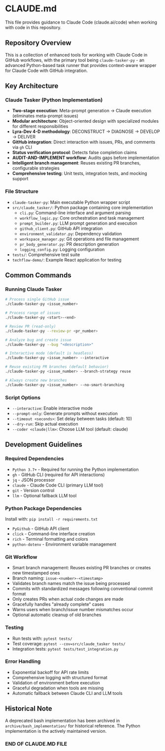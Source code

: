 # CLAUDE.md

This file provides guidance to Claude Code (claude.ai/code) when working with code in this repository.

## Repository Overview

This is a collection of enhanced tools for working with Claude Code in GitHub workflows, with the primary tool being `claude-tasker-py` - an advanced Python-based task runner that provides context-aware wrapper for Claude Code with GitHub integration.

## Key Architecture

### Claude Tasker (Python Implementation)
- **Two-stage execution**: Meta-prompt generation → Claude execution (eliminates meta-prompt issues)
- **Modular architecture**: Object-oriented design with specialized modules for different responsibilities
- **Lyra-Dev 4-D methodology**: DECONSTRUCT → DIAGNOSE → DEVELOP → DELIVER
- **GitHub integration**: Direct interaction with issues, PRs, and comments via `gh` CLI
- **Status verification protocol**: Detects false completion claims
- **AUDIT-AND-IMPLEMENT workflow**: Audits gaps before implementation
- **Intelligent branch management**: Reuses existing PR branches, configurable strategies
- **Comprehensive testing**: Unit tests, integration tests, and mocking support

### File Structure
- `claude-tasker-py`: Main executable Python wrapper script
- `src/claude_tasker/`: Python package containing core implementation
  - `cli.py`: Command-line interface and argument parsing
  - `workflow_logic.py`: Core orchestration and task management
  - `prompt_builder.py`: LLM prompt generation and execution
  - `github_client.py`: GitHub API integration
  - `environment_validator.py`: Dependency validation
  - `workspace_manager.py`: Git operations and file management
  - `pr_body_generator.py`: PR description generation
  - `logging_config.py`: Logging configuration
- `tests/`: Comprehensive test suite
- `techflow-demo/`: Example React application for testing

## Common Commands

### Running Claude Tasker
```bash
# Process single GitHub issue
./claude-tasker-py <issue_number>

# Process range of issues
./claude-tasker-py <start>-<end>

# Review PR (read-only)
./claude-tasker-py --review-pr <pr_number>

# Analyze bug and create issue
./claude-tasker-py --bug "<description>"

# Interactive mode (default is headless)
./claude-tasker-py <issue_number> --interactive

# Reuse existing PR branches (default behavior)
./claude-tasker-py <issue_number> --branch-strategy reuse

# Always create new branches
./claude-tasker-py <issue_number> --no-smart-branching
```

### Script Options
- `--interactive`: Enable interactive mode
- `--prompt-only`: Generate prompts without execution
- `--timeout <seconds>`: Set delay between tasks (default: 10)
- `--dry-run`: Skip actual execution
- `--coder <claude|llm>`: Choose LLM tool (default: claude)

## Development Guidelines

### Required Dependencies
- `Python 3.7+` - Required for running the Python implementation
- `gh` - GitHub CLI (required for API interactions)
- `jq` - JSON processor
- `claude` - Claude Code CLI (primary LLM tool)
- `git` - Version control
- `llm` - Optional fallback LLM tool

### Python Package Dependencies
Install with: `pip install -r requirements.txt`
- `PyGithub` - GitHub API client
- `click` - Command-line interface creation
- `rich` - Terminal formatting and colors
- `python-dotenv` - Environment variable management

### Git Workflow
- Smart branch management: Reuses existing PR branches or creates new timestamped ones
- Branch naming: `issue-<number>-<timestamp>`
- Validates branch names match the issue being processed
- Commits with standardized messages following conventional commit format
- Only creates PRs when actual code changes are made
- Gracefully handles "already complete" cases
- Warns users when branch/issue number mismatches occur
- Optional automatic cleanup of old branches

### Testing
- Run tests with: `pytest tests/`
- Test coverage: `pytest --cov=src/claude_tasker tests/`
- Integration tests: `pytest tests/test_integration.py`

### Error Handling
- Exponential backoff for API rate limits
- Comprehensive logging with structured format
- Validation of environment before execution
- Graceful degradation when tools are missing
- Automatic fallback between Claude CLI and LLM tools

## Historical Note

A deprecated bash implementation has been archived in `archive/bash_implementation/` for historical reference. The Python implementation is the actively maintained version.


### END OF CLAUDE.MD FILE ###